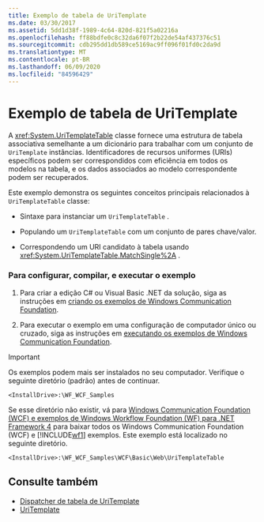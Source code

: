 ```yaml
---
title: Exemplo de tabela de UriTemplate
ms.date: 03/30/2017
ms.assetid: 5dd1d38f-1989-4c64-820d-821f5a02216a
ms.openlocfilehash: ff88bdfe0c8c32da6f07f2b22de54af437376c51
ms.sourcegitcommit: cdb295dd1db589ce5169ac9ff096f01fd0c2da9d
ms.translationtype: MT
ms.contentlocale: pt-BR
ms.lasthandoff: 06/09/2020
ms.locfileid: "84596429"
---
```

# <a name="uritemplate-table-sample"></a>Exemplo de tabela de UriTemplate
A <xref:System.UriTemplateTable> classe fornece uma estrutura de tabela associativa semelhante a um dicionário para trabalhar com um conjunto de `UriTemplate` instâncias. Identificadores de recursos uniformes (URIs) específicos podem ser correspondidos com eficiência em todos os modelos na tabela, e os dados associados ao modelo correspondente podem ser recuperados.  
  
 Este exemplo demonstra os seguintes conceitos principais relacionados à `UriTemplateTable` classe:  
  
- Sintaxe para instanciar um `UriTemplateTable` .  
  
- Populando um `UriTemplateTable` com um conjunto de pares chave/valor.  
  
- Correspondendo um URI candidato à tabela usando <xref:System.UriTemplateTable.MatchSingle%2A> .  
  
### <a name="to-set-up-build-and-run-the-sample"></a>Para configurar, compilar, e executar o exemplo  
  
1. Para criar a edição C# ou Visual Basic .NET da solução, siga as instruções em [criando os exemplos de Windows Communication Foundation](building-the-samples.md).  
  
2. Para executar o exemplo em uma configuração de computador único ou cruzado, siga as instruções em [executando os exemplos de Windows Communication Foundation](running-the-samples.md).  
  
> [!IMPORTANT]
> Os exemplos podem mais ser instalados no seu computador. Verifique o seguinte diretório (padrão) antes de continuar.  
>
> `<InstallDrive>:\WF_WCF_Samples`  
>
> Se esse diretório não existir, vá para [Windows Communication Foundation (WCF) e exemplos de Windows Workflow Foundation (WF) para .NET Framework 4](https://www.microsoft.com/download/details.aspx?id=21459) para baixar todos os Windows Communication Foundation (WCF) e [!INCLUDE[wf1](../../../../includes/wf1-md.md)] exemplos. Este exemplo está localizado no seguinte diretório.  
>
> `<InstallDrive>:\WF_WCF_Samples\WCF\Basic\Web\UriTemplateTable`  
  
## <a name="see-also"></a>Consulte também

- [Dispatcher de tabela de UriTemplate](uritemplate-table-dispatcher-sample.md)
- [UriTemplate](uritemplate-sample.md)
